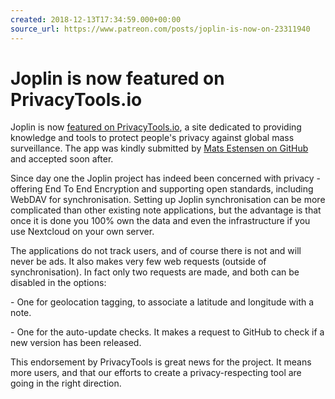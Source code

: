 ```yaml
---
created: 2018-12-13T17:34:59.000+00:00
source_url: https://www.patreon.com/posts/joplin-is-now-on-23311940
---
```


# Joplin is now featured on PrivacyTools.io

Joplin is now [featured on PrivacyTools.io](https://www.privacytools.io/#notebook), a site dedicated to providing knowledge and tools to protect people's privacy against global mass surveillance. The app was kindly submitted by [Mats Estensen on GitHub](https://github.com/privacytoolsIO/privacytools.io/pull/659) and accepted soon after.

Since day one the Joplin project has indeed been concerned with privacy - offering End To End Encryption and supporting open standards, including WebDAV for synchronisation. Setting up Joplin synchronisation can be more complicated than other existing note applications, but the advantage is that once it is done you 100% own the data and even the infrastructure if you use Nextcloud on your own server.

The applications do not track users, and of course there is not and will never be ads. It also makes very few web requests (outside of synchronisation). In fact only two requests are made, and both can be disabled in the options:

\- One for geolocation tagging, to associate a latitude and longitude with a note.

\- One for the auto-update checks. It makes a request to GitHub to check if a new version has been released.

This endorsement by PrivacyTools is great news for the project. It means more users, and that our efforts to create a privacy-respecting tool are going in the right direction.